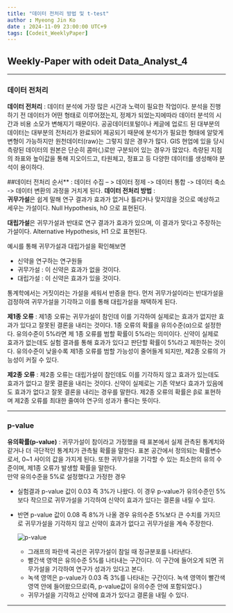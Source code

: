 ```yaml
---
title: "데이터 전처리 방법 및 t-test"
author : Myeong Jin Ko
date : 2024-11-09 23:00:00 UTC+9
tags: [Codeit_WeeklyPaper]
---
```


## Weekly-Paper with odeit Data_Analyst_4
---
### 데이터 전처리

**데이터 전처리** : 데이터 분석에 가장 많은 시간과 노력이 필요한 작업이다. 분석을 진행하기 전 데이터가 어떤 형태로 이루어졌는지, 정제가 되었는지에따라
데이터 분석의 시간과 비용 소모가 변해지기 때문이다. 공공데이터포털이나 케글에 업로드 된 대부분의 데이터는 대부분의 전처리가 완료되어 제공되기 때문에 분석가가
필요한 형태에 알맞게 변형이 가능하지만 원천데이터(raw)는 그렇지 않은 경우가 많다.
GIS 현업에 있을 당시 측량된 데이터의 원본은 단순히 콤마(,)로만 구분되어 있는 경우가 많았다. 측량된 지점의 좌표와 높이값을 통해 지오이드고, 타원체고, 정표고 등 다양한
데이터를 생성해야 분석이 용이하다.

##데이터 전처리 순서** : 데이터 수집 – > 데이터 정제 -> 데이터 통합 -> 데이터 축소 -> 데이터 변환의 과정을 거치게 된다.
**데이터 전처리 방법** : 
<br>
**귀무가설**은 쉽게 말해 연구 결과가 효과가 없거나 틀리거나 맞지않을 것으로 예상하고 세우는 가설이다.
Null Hypothesis, h0 으로 표현된다.

**대립가설**은 귀무가설과 반대로 연구 결과가 효과가 있으며, 이 결과가 맞다고 주장하는 가설이다.
Alternative Hypothesis, H1 으로 표현된다.

예시를 통해 귀무가설과 대립가설을 확인해보면
- 신약을 연구하는 연구원들
- 귀무가설 : 이 신약은 효과가 없을 것이다.
- 대립가설 : 이 신약은 효과가 있을 것이다.

통계학에서는 거짓이라는 가설을 세워서 반증을 한다. 먼저 귀무가설이라는 반대가설을 검정하여 귀무가설을 기각하고
이를 통해 대립가설을 채택하게 된다.

**제1종 오류** : 제1종 오류는 귀무가설이 참인데 이를 기각하여 실제로는 효과가 없지만 효과가 있다고 잘못된 결론을 내리는 것이다.
1종 오류의 확률을 유의수준(α)으로 설정한다. 유의수준이 5%라면 제 1종 오류를 범할 확률이 5%라는 의미이다.
신약이 실제로 효과가 없는데도 실험 결과를 통해 효과가 있다고 판단할 확률이 5%라고 제한하는 것이다.
유의수준이 낮을수록 제1종 오류를 범할 가능성이 줄어들게 되지만, 제2종 오류의 가능성이 커질 수 있다.

**제2종 오류** : 제2종 오류는 대립가설이 참인데도 이를 기각하지 않고 효과가 있는데도 효과가 없다고 잘못 결론을 내리는 것이다.
신약이 실제로는 기존 약보다 효과가 있음에도 효과가 없다고 잘못 결론을 내리는 경우를 말한다.
제2종 오류의 확률은 β로 표현하며 제2종 오류를 최대한 줄여야 연구의 성과가 좋다는 뜻이다.

--------

### p-value
**유의확률(p-value)** : 귀무가설이 참이라고 가정했을 때 표본에서 실제 관측된 통계치와 같거나 더 극단적인 통계치가 관측될 확률을 말한다.
표본 공간에서 정의되는 확률변수로서, 0~1 사이의 값을 가지게 된다.
또한 귀무가설을 기각할 수 있는 최소한의 유의 수준이며, 제1종 오류가 발생할 확률을 말한다.
<br>
만약 유의수준을 5%로 설정했다고 가정한 경우
- 실험결과 p-value 값이 0.03 즉 3%가 나왔다. 이 경우 p-value가 유의수준인 5%보다 작으므로 귀무가설을 기각하여 신약이 효과가 있다는 결론을 내릴 수 있다.
- 반면 p-value 값이 0.08 즉 8%가 나올 경우 유의수준 5%보다 큰 수치를 가지므로 귀무가설을 기각하지 않고 신약이 효과가 없다고 귀무가설을 계속 주장한다.

  ![p-value](https://github.com/user-attachments/assets/8e381148-e211-4139-af0c-7be6c0a869ea)

  - 그래프의 파란색 곡선은 귀무가설이 참일 때 정규분포를 나타낸다.
  - 빨간색 영역은 유의수준 5%를 나타내는 구간이다. 이 구간에 들어오게 되면 귀무가설을 기각하여 연구가 성과가 있다고 본다.
  - 녹색 영역은 p-value가 0.03 즉 3%를 나타내는 구간이다. 녹색 영역이 빨간색 영역 안에 들어왔으므로(즉, p-value값이 유의수준 안에 포함되었다.)
  - 귀무가설을 기각하고 신약에 효과가 있다고 결론을 내릴 수 있다.

---------
